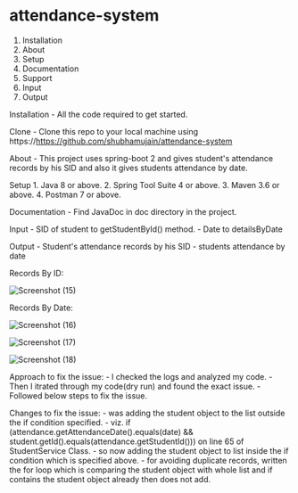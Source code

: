 # attendance-system

1. Installation
2. About
3. Setup
4. Documentation
5. Support
6. Input
7. Output


Installation
	- All the code required to get started.
	

Clone
	- Clone this repo to your local machine using https://https://github.com/shubhamujain/attendance-system
	
About
	- This project uses spring-boot 2 and gives student's attendance records by his SID and also it gives students attendance by date.
	

Setup
	1. Java 8 or above.
	2. Spring Tool Suite 4 or above.
	3. Maven 3.6 or above.
	4. Postman 7 or above.
	
Documentation
	- Find JavaDoc in doc directory in the project.
	
Input
	- SID of student to getStudentById() method.
	- Date to detailsByDate
	
Output
	- Student's attendance records by his SID
	- students attendance by date
	
Records By ID:

![Screenshot (15)](https://user-images.githubusercontent.com/25982691/69494628-fa6c7b80-0ee3-11ea-99be-0f6a12602281.png)


Records By Date:

![Screenshot (16)](https://user-images.githubusercontent.com/25982691/69494637-1a9c3a80-0ee4-11ea-99ae-5250293d1fbb.png)

![Screenshot (17)](https://user-images.githubusercontent.com/25982691/69494638-1a9c3a80-0ee4-11ea-983d-fab9a420f724.png)

![Screenshot (18)](https://user-images.githubusercontent.com/25982691/69494639-1a9c3a80-0ee4-11ea-82db-63dbe0a0cfea.png)

Approach to fix the issue:
	- I checked the logs and analyzed my code.
	- Then I itrated through my code(dry run) and found the exact issue.
	- Followed below steps to fix the issue.

Changes to fix the issue:
	- was adding the student object to the list outside the if condition specified.
	- viz. if (attendance.getAttendanceDate().equals(date) && student.getId().equals(attendance.getStudentId())) on line 65 of StudentService Class.
	- so now adding the student object to list inside the if condition which is specified above.
	- for avoiding duplicate records, written the for loop which is comparing the student object with whole list and if contains the student object already then does not add.
